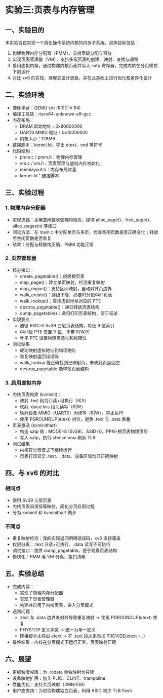 # 实验三:页表与内存管理

## 一、实验目的
本实验旨在实现一个简化操作系统内核的内存子系统，具体目标包括：
1. 构建物理内存分配器（PMM），支持页级分配与释放
2. 实现页表管理器（VM），支持多级页表的创建、映射、查找与销毁
3. 启用虚拟内存，通过构建内核页表并写入 satp 寄存器，完成内核在分页模式下的运行
4. 对比 xv6 的实现，理解其设计思路，并在此基础上进行优化和差异化设计

## 二、实验环境
- 硬件平台：QEMU virt (RISC-V 64)
- 编译工具链：riscv64-unknown-elf-gcc
- 内存布局：
  - DRAM 起始地址：0x80000000
  - UART0 MMIO 地址：0x10000000
  - 内核大小：128MB
- 链接脚本：kernel.ld，导出 etext、end 等符号
- 代码结构：
  - pmm.c / pmm.h：物理内存管理
  - vm.c / vm.h：页表管理与虚拟内存初始化
  - memlayout.h：内存布局常量
  - kernel.ld：链接脚本

## 三、实验过程

### 1. 物理内存分配器
- 实现思路：采用空闲链表管理物理页，提供 alloc_page()、free_page()、alloc_pages(n) 等接口
- 测试方法：在 main.c 中分配单页与多页，检查空闲页数是否正确变化；释放后空闲页数是否恢复
- 结果：分配与释放均正确，PMM 功能正常

### 2. 页表管理器
- 核心接口：
  - create_pagetable()：创建根页表
  - map_page()：建立单页映射，检测重复映射
  - map_region()：支持区间映射，自动对齐页边界
  - walk_create()：逐级下降，必要时分配中间页表
  - walk_lookup()：查找虚拟地址对应的 PTE
  - destroy_pagetable()：递归释放页表结构
  - dump_pagetable()：递归打印页表结构，便于调试
- 实现要点：
  - 遵循 RISC-V Sv39 三层页表结构，每级 9 位索引
  - 中间级 PTE 仅置 V 位，不带 R/W/X
  - 叶子 PTE 设置物理页基址和权限位
- 测试结果：
  - 成功映射虚拟地址到物理地址
  - 重复映射返回错误码
  - walk_lookup 能正确找到已映射页，未映射页返回空
  - destroy_pagetable 能释放页表结构

### 3. 启用虚拟内存
- 内核页表构建 (kvminit)：
  - 映射 .text 段为只读+可执行（R|X）
  - 映射 .data/.bss 段为读写（R|W）
  - 映射设备 MMIO（UART0）为读写（R|W），禁止执行
  - 使用 PGROUNDUP(etext) 对齐，避免 .text 与 .data 重叠
- 页表激活 (kvminithart)：
  - 构造 satp 值：MODE=8 (Sv39)，ASID=0，PPN=根页表物理页号
  - 写入 satp，执行 sfence.vma 刷新 TLB
- 测试结果：
  - 内核在分页模式下继续运行
  - 页表打印显示 .text、.data、设备区域均已正确映射

## 四、与 xv6 的对比

### 相同点
- 使用 Sv39 三层页表
- 内核页表采用恒等映射，简化分页启用过程
- 分为 kvminit 和 kvminithart 两步

### 不同点
- 重复映射检测：我的实现返回明确错误码，xv6 直接覆盖
- 权限分离：.text 只读+可执行，.data 读写不可执行
- 调试接口：提供 dump_pagetable，便于观察页表结构
- 模块化：PMM 与 VM 分离，接口清晰

## 五、实验总结
- 完成内容：
  - 实现了物理内存分配器
  - 实现了页表管理器
  - 构建并启用了内核页表，进入分页模式
- 遇到问题：
  - .text 与 .data 边界未对齐导致重复映射 → 使用 PGROUNDUP(etext) 修复
  - PHYSTOP 定义冲突 → 统一为单一定义
  - 链接脚本未导出 etext → 在 .text 段末尾添加 PROVIDE(etext = .)
- 最终结果：内核在分页模式下运行正常，页表映射正确

## 六、展望
- 更细粒度权限：为 .rodata 单独映射为只读
- 设备映射扩展：加入 PLIC、CLINT、trampoline
- 性能优化：支持大页映射（2MB/1GB）
- 用户态支持：为进程构建独立页表，利用 ASID 减少 TLB flush